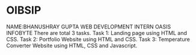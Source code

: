# OIBSIP
NAME:BHANUSHRAY GUPTA WEB DEVELOPMENT INTERN OASIS INFOBYTE
There are total 3 tasks.
Task 1: Landing page using HTML and CSS.
Task 2: Portfolio Website using HTML and CSS.
Task 3: Temperature Converter Website using HTML, CSS and Javascript.
